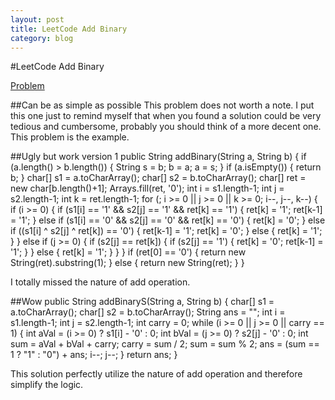 ```yaml
---
layout: post
title: LeetCode Add Binary
category: blog
---
```

#LeetCode Add Binary

[Problem](http://oj.leetcode.com/problems/add-binary/)

##Can be as simple as possible
This problem does not worth a note. I put this one just to remind myself that when you found a solution could be very tedious and cumbersome, probably you should think of a more decent one. This problem is the example.

##Ugly but work version 1
        public String addBinary(String a, String b) {
			if (a.length() > b.length()) {
				String s = b;
				b = a;
				a = s;
			}
			if (a.isEmpty()) {
				return b;
			}
			char[] s1 = a.toCharArray();
			char[] s2 = b.toCharArray();
			char[] ret = new char[b.length()+1];
			Arrays.fill(ret, '0');
			int i = s1.length-1;
			int j = s2.length-1;
			int k = ret.length-1;
			for (; i >= 0 || j >= 0 || k >= 0; i--, j--, k--) {
				if (i >= 0) {
					if (s1[i] == '1' && s2[j] == '1' && ret[k] == '1') {
						ret[k] = '1';
						ret[k-1] = '1';
					} else if (s1[i] == '0' && s2[j] == '0' && ret[k] == '0') {
						ret[k] = '0';
					} else if ((s1[i] ^ s2[j] ^ ret[k]) == '0') {
						ret[k-1] = '1';
						ret[k] = '0';
					} else {
						ret[k] = '1';
					}
				} else if (j >= 0) {
					if (s2[j] == ret[k]) {
						if (s2[j] == '1') {
							ret[k] = '0';
							ret[k-1] = '1';
						} 
					} else {
						ret[k] = '1';
					}
				}
			}
			if (ret[0] == '0') {
				return new String(ret).substring(1);
			} else {
				return new String(ret);
			}
		}
		
I totally missed the nature of add operation.

##Wow
		public String addBinaryS(String a, String b) {
			char[] s1 = a.toCharArray();
			char[] s2 = b.toCharArray();
			String ans = "";
			int i = s1.length-1;
			int j = s2.length-1;
			int carry = 0;
			while (i >= 0 || j >= 0 || carry == 1) {
				int aVal = (i >= 0) ? s1[i] - '0' : 0;
				int bVal = (j >= 0) ? s2[j] - '0' : 0;
				int sum = aVal + bVal + carry;
				carry = sum / 2;
				sum = sum % 2;
				ans = (sum == 1 ? "1" : "0") + ans;
				i--;
				j--;
			}
			return ans;
		}
		
This solution perfectly utilize the nature of add operation and therefore simplify the logic.
	